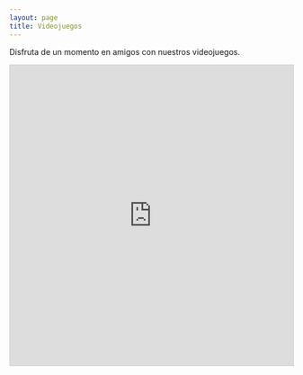 ```yaml
---
layout: page
title: Videojuegos
---
```

Disfruta de un momento en amigos con nuestros videojuegos.
<iframe class="airtable-embed" src="https://airtable.com/embed/shrDmuBlfAPMKPxq1?backgroundColor=cyan" frameborder="0" onmousewheel="" width="100%" height="533" style="background: transparent; border: 1px solid #ccc;"></iframe>
